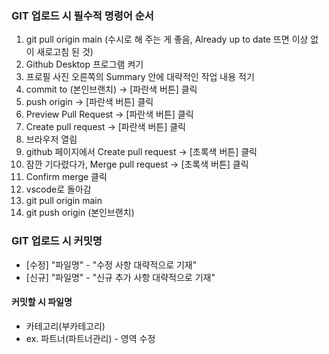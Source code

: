 ### GIT 업로드 시 필수적 명령어 순서
1. git pull origin main (수시로 해 주는 게 좋음, Already up to date 뜨면 이상 없이 새로고침 된 것)
2. Github Desktop 프로그램 켜기
3. 프로필 사진 오른쪽의 Summary 안에 대략적인 작업 내용 적기
4. commit to (본인브랜치) -> [파란색 버튼] 클릭
5. push origin -> [파란색 버튼] 클릭
6. Preview Pull Request -> [파란색 버튼] 클릭
7. Create pull request -> [파란색 버튼] 클릭
8. 브라우저 열림
9. github 페이지에서 Create pull request -> [초록색 버튼] 클릭
10. 잠깐 기다렸다가, Merge pull request -> [초록색 버튼] 클릭
11. Confirm merge 클릭
12. vscode로 돌아감
13. git pull origin main
14. git push origin (본인브랜치)

### GIT 업로드 시 커밋명
- [수정] "파일명" - "수정 사항 대략적으로 기재"
- [신규] "파일명" - "신규 추가 사항 대략적으로 기재"

#### 커밋할 시 파일명
- 카테고리(부카테고리)
- ex. 파트너(파트너관리) - 영역 수정

